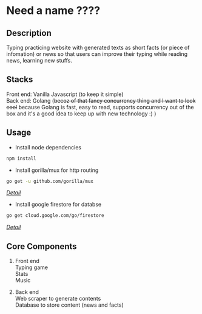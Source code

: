 # Need a name ????

## Description

Typing practicing website with generated texts as short facts (or piece of infomation) or news so that users can improve their typing while reading news, learning new stuffs.<br/>

## Stacks

Front end: Vanilla Javascript (to keep it simple)<br/>
Back end: Golang (~~becoz of that fancy concurrency thing and I want to look cool~~ because Golang is fast, easy to read, supports concurrency out of the box and it's a good idea to keep up with new technology :) )<br/>

## Usage

- Install node dependencies

```bash
npm install
```

- Install gorilla/mux for http routing

```bash
go get -u github.com/gorilla/mux
```

_[Detail](https://github.com/gorilla/mux)_

- Install google firestore for databse

```bash
go get cloud.google.com/go/firestore
```

_[Detail](https://pkg.go.dev/cloud.google.com/go/firestore)_


## Core Components

1. Front end<br/>
   Typing game<br/>
   Stats<br/>
   Music<br/>

2. Back end<br/>
   Web scraper to generate contents<br/>
   Database to store content (news and facts)<br/>
